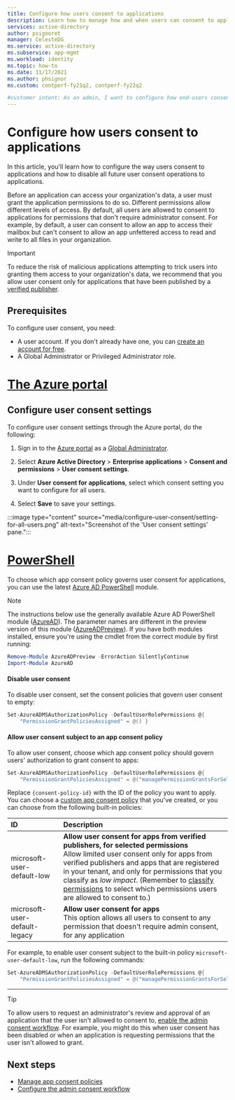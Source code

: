```yaml
---
title: Configure how users consent to applications
description: Learn how to manage how and when users can consent to applications that will have access to your organization's data.
services: active-directory
author: psignoret
manager: CelesteDG
ms.service: active-directory
ms.subservice: app-mgmt
ms.workload: identity
ms.topic: how-to
ms.date: 11/17/2021
ms.author: phsignor
ms.custom: contperf-fy21q2, contperf-fy22q2

#customer intent: As an admin, I want to configure how end-users consent to applications.
---
```


# Configure how users consent to applications

In this article, you'll learn how to configure the way users consent to applications and how to disable all future user consent operations to applications.

Before an application can access your organization's data, a user must grant the application permissions to do so. Different permissions allow different levels of access. By default, all users are allowed to consent to applications for permissions that don't require administrator consent. For example, by default, a user can consent to allow an app to access their mailbox but can't consent to allow an app unfettered access to read and write to all files in your organization.

> [!IMPORTANT]
>To reduce the risk of malicious applications attempting to trick users into granting them access to your organization's data, we recommend that you allow user consent only for applications that have been published by a [verified publisher](../develop/publisher-verification-overview.md).

## Prerequisites

To configure user consent, you need:

- A user account. If you don't already have one, you can [create an account for free](https://azure.microsoft.com/free/?WT.mc_id=A261C142F).
- A Global Administrator or Privileged Administrator role.

# [The Azure portal](#tab/azure-portal)

## Configure user consent settings

To configure user consent settings through the Azure portal, do the following:

1. Sign in to the [Azure portal](https://portal.azure.com) as a [Global Administrator](../roles/permissions-reference.md#global-administrator).

1. Select **Azure Active Directory** > **Enterprise applications** > **Consent and permissions** > **User consent settings**.

1. Under **User consent for applications**, select which consent setting you want to configure for all users.

1. Select **Save** to save your settings.

:::image type="content" source="media/configure-user-consent/setting-for-all-users.png" alt-text="Screenshot of the 'User consent settings' pane.":::

# [PowerShell](#tab/azure-powershell)

To choose which app consent policy governs user consent for applications, you can use the latest [Azure AD PowerShell](/powershell/module/azuread/?view=azureadps-2.0&preserve-view=true) module.

> [!NOTE]
> The instructions below use the generally available Azure AD PowerShell module ([AzureAD](https://www.powershellgallery.com/packages/AzureAD)). The parameter names are different in the preview version of this module ([AzureADPreview](https://www.powershellgallery.com/packages/AzureADPreview)). If you have both modules installed, ensure you're using the cmdlet from the correct module by first running:
> 
> ```powershell
> Remove-Module AzureADPreview -ErrorAction SilentlyContinue
> Import-Module AzureAD
> ```

#### Disable user consent

To disable user consent, set the consent policies that govern user consent to empty:

```powershell
Set-AzureADMSAuthorizationPolicy -DefaultUserRolePermissions @{
    "PermissionGrantPoliciesAssigned" = @() }
```

#### Allow user consent subject to an app consent policy

To allow user consent, choose which app consent policy should govern users' authorization to grant consent to apps:

```powershell
Set-AzureADMSAuthorizationPolicy -DefaultUserRolePermissions @{
    "PermissionGrantPoliciesAssigned" = @("managePermissionGrantsForSelf.{consent-policy-id}") }
```

Replace `{consent-policy-id}` with the ID of the policy you want to apply. You can choose a [custom app consent policy](manage-app-consent-policies.md#create-a-custom-app-consent-policy) that you've created, or you can choose from the following built-in policies:

| ID | Description |
|:---|:------------|
| microsoft-user-default-low | **Allow user consent for apps from verified publishers, for selected permissions**<br/> Allow limited user consent only for apps from verified publishers and apps that are registered in your tenant, and only for permissions that you classify as *low impact*. (Remember to [classify permissions](configure-permission-classifications.md) to select which permissions users are allowed to consent to.) |
| microsoft-user-default-legacy | **Allow user consent for apps**<br /> This option allows all users to consent to any permission that doesn't require admin consent, for any application |

For example, to enable user consent subject to the built-in policy `microsoft-user-default-low`, run the following commands:

```powershell
Set-AzureADMSAuthorizationPolicy -DefaultUserRolePermissions @{
    "PermissionGrantPoliciesAssigned" = @("managePermissionGrantsForSelf.microsoft-user-default-low") }
```

---

> [!TIP]
> To allow users to request an administrator's review and approval of an application that the user isn't allowed to consent to, [enable the admin consent workflow](configure-admin-consent-workflow.md). For example, you might do this when user consent has been disabled or when an application is requesting permissions that the user isn't allowed to grant.

## Next steps

- [Manage app consent policies](manage-app-consent-policies.md)
- [Configure the admin consent workflow](configure-admin-consent-workflow.md)
